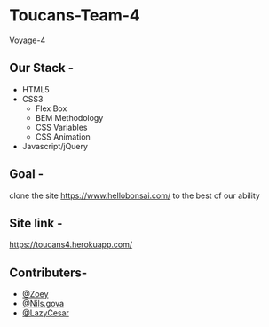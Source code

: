 # Toucans-Team-4
Voyage-4


## Our Stack -
* HTML5
* CSS3
  * Flex Box
  * BEM Methodology
  * CSS Variables
  * CSS Animation
* Javascript/jQuery


## Goal -

  clone the site https://www.hellobonsai.com/ to the best of our ability

## Site link -
  https://toucans4.herokuapp.com/

## Contributers-

* [@Zoey](https://github.com/Zoey1988)
* [@Nils.gova](https://github.com/nilsgova)
* [@LazyCesar](https://github.com/lazycesar)


